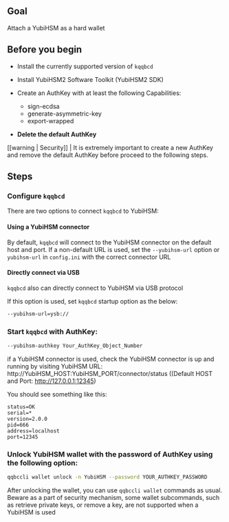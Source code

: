 ## Goal

Attach a YubiHSM as a hard wallet

## Before you begin

* Install the currently supported version of `kqqbcd`

* Install YubiHSM2 Software Toolkit (YubiHSM2 SDK)

* Create an AuthKey with at least the following Capabilities:

   * sign-ecdsa
   * generate-asymmetric-key
   * export-wrapped

* **Delete the default AuthKey**

[[warning | Security]]
| It is extremely important to create a new AuthKey and remove the default AuthKey before proceed to the following steps.

## Steps

### Configure `kqqbcd`

   There are two options to connect `kqqbcd` to YubiHSM:

   #### Using a YubiHSM connector

   By default, `kqqbcd` will connect to the YubiHSM connector on the default host and port. If a non-default URL is used, set the `--yubihsm-url` option or `yubihsm-url` in `config.ini` with the correct connector URL

   #### Directly connect via USB

   `kqqbcd` also can directly connect to YubiHSM via USB protocol

   If this option is used, set `kqqbcd` startup option as the below:

   ```sh
   --yubihsm-url=ysb://
   ```

### Start `kqqbcd` with AuthKey:

   ```sh
   --yubihsm-authkey Your_AuthKey_Object_Number
   ```

   if a YubiHSM connector is used, check the YubiHSM connector is up and running by visiting YubiHSM URL:
      http://YubiHSM_HOST:YubiHSM_PORT/connector/status ((Default HOST and Port: http://127.0.0.1:12345)

   You should see something like this:

   ```console
   status=OK
   serial=*
   version=2.0.0
   pid=666
   address=localhost
   port=12345
   ```

### Unlock YubiHSM wallet with the password of AuthKey using the following option:

   ```sh
   qqbccli wallet unlock -n YubiHSM --password YOUR_AUTHKEY_PASSWORD
   ```

After unlocking the wallet, you can use `qqbccli wallet` commands as usual. Beware as a part of security mechanism, some wallet subcommands, such as retrieve private keys, or remove a key, are not supported when a YubiHSM is used